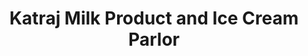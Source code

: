 ---
title: "Katraj Milk Product and Ice Cream Parlor"
url: /pune/katraj-milk-product-and-ice-cream-parlor/
shop: Milch
---